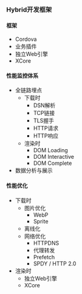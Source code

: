 ### Hybrid开发框架
#### 框架
- Cordova
- 业务插件
- 独立Web引擎
- XCore

#### 性能监控体系
- 全链路埋点
  - 下载时
    - DSN解析
    - TCP链接
    - TLS握手
    - HTTP请求
    - HTTP响应
  - 渲染时
    - DOM Loading
    - DOM Interactive
    - DOM Complete
- 数据分析与展示

#### 性能优化
- 下载时
  - 图片优化
    - WebP
    - Sprite
  - 离线化
  - 网络优化
    - HTTPDNS
    - 代理转发
    - Prefetch
    - SPDY / HTTP 2.0
- 渲染时
  - 独立Web引擎
  - XCore
